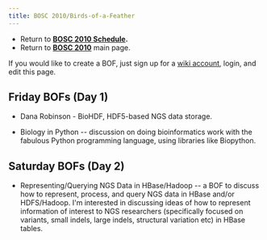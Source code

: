 ```yaml
---
title: BOSC 2010/Birds-of-a-Feather
---
```


-   Return to **[ BOSC 2010 Schedule](BOSC_2010_Schedule "wikilink").**
-   Return to **[ BOSC 2010](BOSC_2010 "wikilink")** main page.

If you would like to create a BOF, just sign up for a [ wiki
account](Special:Userlogin "wikilink"), login, and edit this page.

Friday BOFs (Day 1)
-------------------

-   Dana Robinson - BioHDF, HDF5-based NGS data storage.

<!-- -->

-   Biology in Python -- discussion on doing bioinformatics work with
    the fabulous Python programming language, using libraries
    like Biopython.

Saturday BOFs (Day 2)
---------------------

-   Representing/Querying NGS Data in HBase/Hadoop -- a BOF to discuss
    how to represent, process, and query NGS data in HBase
    and/or HDFS/Hadoop. I'm interested in discussing ideas of how to
    represent information of interest to NGS researchers (specifically
    focused on variants, small indels, large indels, structural
    variation etc) in HBase tables.

